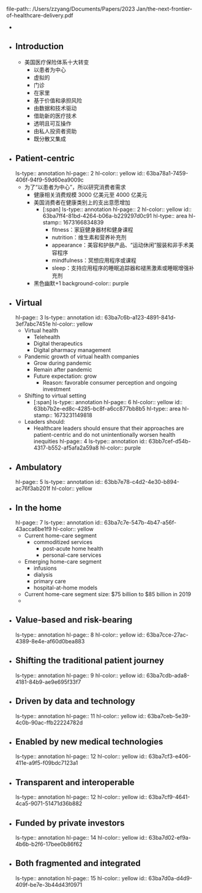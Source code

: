 file-path:: /Users/zzyang/Documents/Papers/2023 Jan/the-next-frontier-of-healthcare-delivery.pdf

-
- ## Introduction
	- 美国医疗保险体系十大转变
		- 以患者为中心
		- 虚拟的
		- 门诊
		- 在家里
		- 基于价值和承担风险
		- 由数据和技术驱动
		- 借助新的医疗技术
		- 透明且可互操作
		- 由私人投资者资助
		- 既分散又集成
- ## Patient-centric
  ls-type:: annotation
  hl-page:: 2
  hl-color:: yellow
  id:: 63ba78a1-7459-406f-94f9-59d60ea9009c
	- 为了“以患者为中心”，所以研究消费者需求
		- 健康相关消费规模 3000 亿美元至 4000 亿美元
		- 美国消费者在健康类别上的支出意愿增加
			- [:span]
			  ls-type:: annotation
			  hl-page:: 2
			  hl-color:: yellow
			  id:: 63ba7ff4-81bd-4264-b06a-b229297d0c91
			  hl-type:: area
			  hl-stamp:: 1673166834839
				- fitness：家庭健身器材和健身课程
				- nutrition：维生素和营养补充剂
				- appearance：美容和护肤产品、“运动休闲”服装和非手术美容程序
				- mindfulness：冥想应用程序或课程
				- sleep：支持应用程序的睡眠追踪器和褪黑激素或睡眠增强补充剂
		- 黑色幽默+1
		  background-color:: purple
- ## Virtual
  hl-page:: 3
  ls-type:: annotation
  id:: 63ba7c6b-a123-4891-841d-3ef7abc7451e
  hl-color:: yellow
	- Virtual health
		- Telehealth
		- Digital therapeutics
		- Digital pharmacy management
	- Pandemic growth of virtual health companies
		- Grow during pandemic
		- Remain after pandemic
		- Future expectation: grow
			- Reason: favorable consumer perception and ongoing investment
	- Shifting to virtual setting
		- [:span]
		  ls-type:: annotation
		  hl-page:: 6
		  hl-color:: yellow
		  id:: 63bb7b2e-ed8c-4285-bc8f-a6cc877bb8b5
		  hl-type:: area
		  hl-stamp:: 1673231149818
	- Leaders should:
		- Healthcare leaders should ensure that their approaches are patient-centric and do not unintentionally worsen health inequities
		  hl-page:: 4
		  ls-type:: annotation
		  id:: 63bb7cef-d54b-4317-b552-af5afa2a59a8
		  hl-color:: purple
- ## Ambulatory
  hl-page:: 5
  ls-type:: annotation
  id:: 63bb7e78-c4d2-4e30-b894-ac76f3ab201f
  hl-color:: yellow
- ## In the home
  hl-page:: 7
  ls-type:: annotation
  id:: 63ba7c7e-547b-4b47-a56f-43acca6be1f9
  hl-color:: yellow
	- Current home-care segment
		- commoditized services
			- post-acute home health
			- personal-care services
	- Emerging home-care segment
		- infusions
		- dialysis
		- primary care
		- hospital-at-home models
	- Current home-care segment size: $75 billion to $85 billion in 2019
	-
- ## Value-based and risk-bearing
  ls-type:: annotation
  hl-page:: 8
  hl-color:: yellow
  id:: 63ba7cce-27ac-4389-8e4e-af60d0bea883
- ## Shifting the traditional patient journey
  ls-type:: annotation
  hl-page:: 9
  hl-color:: yellow
  id:: 63ba7cdb-ada8-4181-84b9-ae9e695f33f7
- ## Driven by data and technology
  ls-type:: annotation
  hl-page:: 11
  hl-color:: yellow
  id:: 63ba7ceb-5e39-4c0b-90ac-ffb22224782d
- ## Enabled by new medical technologies
  ls-type:: annotation
  hl-page:: 12
  hl-color:: yellow
  id:: 63ba7cf3-e406-411e-a9f5-f09bdc7123a1
- ## Transparent and interoperable
  ls-type:: annotation
  hl-page:: 12
  hl-color:: yellow
  id:: 63ba7cf9-4641-4ca5-9071-51471d36b882
- ## Funded by private investors
  ls-type:: annotation
  hl-page:: 14
  hl-color:: yellow
  id:: 63ba7d02-ef9a-4b6b-b2f6-17bee0b86f62
- ## Both fragmented and integrated
  ls-type:: annotation
  hl-page:: 15
  hl-color:: yellow
  id:: 63ba7d0a-d4d9-409f-be7e-3b44d43f0971